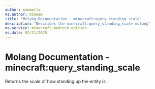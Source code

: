 ```yaml
---
author: mammerla
ms.author: mikeam
title: "Molang Documentation - minecraft:query_standing_scale"
description: "Describes the minecraft:query_standing_scale molang"
ms.service: minecraft-bedrock-edition
ms.date: 02/11/2025 
---
```


# Molang Documentation - minecraft:query_standing_scale

Returns the scale of how standing up the entity is.
